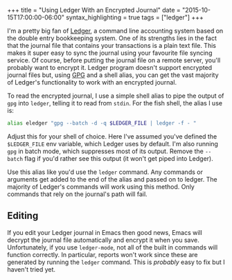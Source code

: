+++
title = "Using Ledger With an Encrypted Journal"
date = "2015-10-15T17:00:00-06:00"
syntax_highlighting = true
tags = ["ledger"]
+++

I'm a pretty big fan of [Ledger][ledger-homepage], a command line
accounting system based on the double entry bookkeeping system. One of
its strengths lies in the fact that the journal file that contains
your transactions is a plain text file. This makes it super easy to
sync the journal using your favourite file syncing service. Of course,
before putting the journal file on a remote server, you'll probably
want to encrypt it. Ledger program doesn't support encrypted journal
files but, using [GPG][gpg-homepage] and a shell alias, you can get
the vast majority of Ledger's functionality to work with an encrypted
journal.

[ledger-homepage]: http://ledger-cli.org

[gpg-homepage]: https://gnupg.org
<!--more-->

To read the encrypted journal, I use a simple shell alias to pipe the
output of `gpg` into `ledger`, telling it to read from `stdin`. For
the fish shell, the alias I use is:

```sh
alias eledger "gpg --batch -d -q $LEDGER_FILE | ledger -f - "
```

Adjust this for your shell of choice. Here I've assumed you've defined
the `$LEDGER_FILE` env variable, which Ledger uses by default. I'm
also running `gpg` in batch mode, which suppresses most of its
output. Remove the `--batch` flag if you'd rather see this output (it
won't get piped into Ledger).

Use this alias like you'd use the `ledger` command. Any commands or
arguments get added to the end of the alias and passed on to
ledger. The majority of Ledger's commands will work using this
method. Only commands that rely on the journal's path will fail.

## Editing

If you edit your Ledger journal in Emacs then good news, Emacs will
decrypt the journal file automatically and encrypt it when you
save. Unfortunately, if you use `ledger-mode`, not all of the built in
commands will function correctly. In particular, reports won't work
since these are generated by running the `ledger` command. This is
_probably_ easy to fix but I haven't tried yet.
